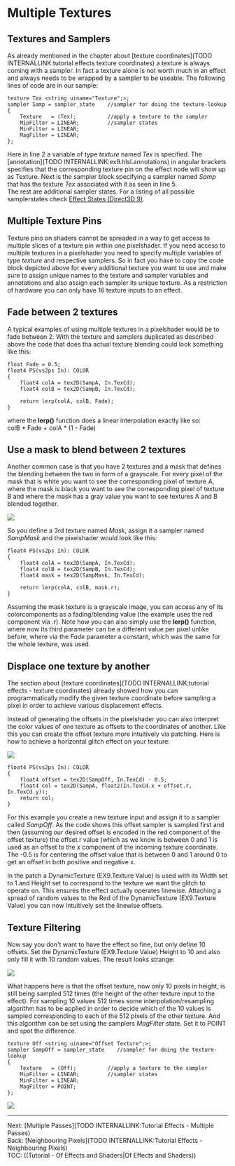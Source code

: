 # Multiple Textures

## Textures and Samplers
As already mentioned in the chapter about [texture coordinates](TODO INTERNALLINK:tutorial effects texture coordinates) a texture is always coming with a sampler. In fact a texture alone is not worth much in an effect and always needs to be wrapped by a sampler to be useable. The following lines of code are in our sample:  
```hlsl, line=2  
texture Tex <string uiname="Texture";>;  
sampler Samp = sampler_state    //sampler for doing the texture-lookup  
{  
    Texture   = (Tex);          //apply a texture to the sampler
    MipFilter = LINEAR;         //sampler states
    MinFilter = LINEAR;
    MagFilter = LINEAR;
};
```  
Here in line 2 a variable of type *texture* named *Tex* is specified. The [annotation](TODO INTERNALLINK:ex9.hlsl.annotations) in angular brackets specifies that the corresponding texture pin on the effect node will show up as <span class="pin">Texture</span>. Next is the sampler block specifying a sampler named *Samp* that has the texture *Tex* associated with it as seen in line 5.  
The rest are additional sampler states. For a listing of all possible samplerstates check <a href="http://msdn.microsoft.com/en-us/library/bb173347%28VS.85%29.aspx#Sampler_States" class="extURL" target="_blank">Effect States (Direct3D 9)</a>.  

## Multiple Texture Pins
Texture pins on shaders cannot be spreaded in a way to get access to multiple slices of a texture pin within one pixelshader. If you need access to multiple textures in a pixelshader you need to specify multiple variables of type *texture* and respective samplers. So in fact you have to copy the code block depicted above for every additional texture you want to use and make sure to assign unique names to the texture and sampler variables and annotations and also assign each sampler its unique texture. As a restriction of hardware you can only have 16 texture inputs to an effect.  

## Fade between 2 textures
A typical examples of using multiple textures in a pixelshader would be to fade between 2. With the texture and samplers duplicated as described above the code that does tha actual texture blending could look something like this:  
```hlsl  
float Fade = 0.5;  
float4 PS(vs2ps In): COLOR  
{  
    float4 colA = tex2D(SampA, In.TexCd);
    float4 colB = tex2D(SampB, In.TexCd);
	
    return lerp(colA, colB, Fade);
}
```  
where the **lerp()** function does a linear interpolation exactly like so:  
 colB * Fade + colA * (1 - Fade)

## Use a mask to blend between 2 textures
Another common case is that you have 2 textures and a mask that defines the blending between the two in form of a grayscale. For every pixel of the mask that is white you want to see the corresponding pixel of texture A, where the mask is black you want to see the corresponding pixel of texture B and where the mask has a gray value you want to see textures A and B blended together.   
  
![](~/img/MultipleTextures-DirectXRenderer_2010.12.11-21.35.35.png "")   
  
So you define a 3rd texture named *Mask*, assign it a sampler named *SampMask* and the pixelshader would look like this:  
```hlsl  
float4 PS(vs2ps In): COLOR  
{  
    float4 colA = tex2D(SampA, In.TexCd);
    float4 colB = tex2D(SampB, In.TexCd);
    float4 mask = tex2D(SampMask, In.TexCd);
	
    return lerp(colA, colB, mask.r);
}
```  
Assuming the mask texture is a grayscale image, you can access any of its colorcomponents as a fading/blending value (the example uses the red component via .r). Note how you can also simply use the **lerp()** function, where now its third parameter can be a different value per pixel unlike before, where via the *Fade* parameter a constant, which was the same for the whole texture, was used.  

## Displace one texture by another
The section about [texture coordinates](TODO INTERNALLINK:tutorial effects - texture coordinates) already showed how you can programmatically modify the given texture coordinate before sampling a pixel in order to achieve various displacement effects.   

Instead of generating the offsets in the pixelshader you can also interpret the color values of one texture as offsets to the coordinates of another. Like this you can create the offset texture more intuitively via patching. Here is how to achieve a horizontal glitch effect on your texture:  
  
![](~/img/glitch_1.png "")   
  
```hlsl  
float4 PS(vs2ps In): COLOR  
{  
    float4 offset = tex2D(SampOff, In.TexCd) - 0.5;
    float4 col = tex2D(SampA, float2(In.TexCd.x + offset.r, In.TexCd.y));
    return col;
}
```  
For this example you create a new texture input and assign it to a sampler called *SampOff*. As the code shows this offset sampler is sampled first and then (assuming our desired offset is encoded in the red component of the offset texture) the offset.r value (which as we know is between 0 and 1 is used as an offset to the x component of the incoming texture coordinate. The -0.5 is for centering the offset value that is between 0 and 1 around 0 to get an offset in both positive and negative x.   

In the patch a <span class="node">DynamicTexture (EX9.Texture Value)</span> is used with its <span class="pin">Width</span> set to 1 and <span class="pin">Height</span> set to correspond to the texture we want the glitch to operate on. This ensures the effect actually operates linewise. Attaching a spread of random values to the <span class="pin">Red</span> of the <span class="node">DynamicTexture (EX9.Texture Value)</span> you can now intuitively set the linewise offsets.   

## Texture Filtering
Now say you don't want to have the effect so fine, but only define 10 offsets. Set the <span class="node">DynamicTexture (EX9.Texture Value)</span> <span class="pin">Height</span> to 10 and also only fill it with 10 random values. The result looks strange:  
  
![](~/img/glitch_2.png "")   
  
What happens here is that the offset texture, now only 10 pixels in height, is still being sampled 512 times (the height of the other texture input to the effect). For sampling 10 values 512 times some interpolation/resampling algorithm has to be applied in order to decide which of the 10 values is sampled corresponding to each of the 512 pixels of the other texture. And this algorithm can be set using the samplers *MagFilter* state. Set it to POINT and spot the difference.  
```hlsl  
texture Off <string uiname="Offset Texture";>;  
sampler SampOff = sampler_state    //sampler for doing the texture-lookup  
{  
    Texture   = (Off);          //apply a texture to the sampler
    MipFilter = LINEAR;         //sampler states
    MinFilter = LINEAR;
    MagFilter = POINT;
};
```  
  
![](~/img/MultipleTextures-DirectXRenderer_2010.12.11-21.56.17.png "")   
  

---  
Next: [Multiple Passes](TODO INTERNALLINK:Tutorial Effects - Multiple Passes)  
Back: [Neighbouring Pixels](TODO INTERNALLINK:Tutorial Effects - Neighbouring Pixels)  
TOC: ((Tutorial - Of Effects and Shaders|Of Effects and Shaders))